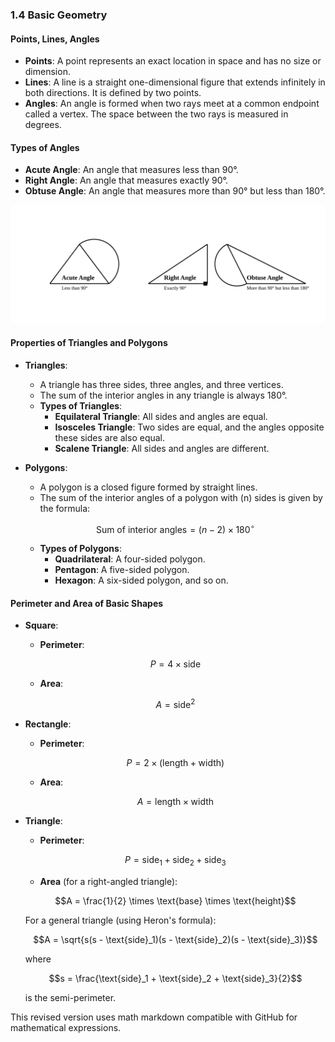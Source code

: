 ### 1.4 Basic Geometry

#### Points, Lines, Angles

- **Points**: A point represents an exact location in space and has no size or dimension.
- **Lines**: A line is a straight one-dimensional figure that extends infinitely in both directions. It is defined by two points.
- **Angles**: An angle is formed when two rays meet at a common endpoint called a vertex. The space between the two rays is measured in degrees.

#### Types of Angles

- **Acute Angle**: An angle that measures less than 90°.
- **Right Angle**: An angle that measures exactly 90°.
- **Obtuse Angle**: An angle that measures more than 90° but less than 180°.

<img src="images/angle.svg?sanitize=true">


#### Properties of Triangles and Polygons

- **Triangles**:
  - A triangle has three sides, three angles, and three vertices.
  - The sum of the interior angles in any triangle is always 180°.
  - **Types of Triangles**:
    - **Equilateral Triangle**: All sides and angles are equal.
    - **Isosceles Triangle**: Two sides are equal, and the angles opposite these sides are also equal.
    - **Scalene Triangle**: All sides and angles are different.
  
- **Polygons**:
  - A polygon is a closed figure formed by straight lines.
  - The sum of the interior angles of a polygon with \(n\) sides is given by the formula:

  ```math
  \text{Sum of interior angles} = (n - 2) \times 180^\circ
  ```

  - **Types of Polygons**:
    - **Quadrilateral**: A four-sided polygon.
    - **Pentagon**: A five-sided polygon.
    - **Hexagon**: A six-sided polygon, and so on.

#### Perimeter and Area of Basic Shapes

- **Square**:
  - **Perimeter**: 

  ```math
  P = 4 \times \text{side}
  ```

  - **Area**: 

  ```math
  A = \text{side}^2
  ```

- **Rectangle**:
  - **Perimeter**: 

  ```math
  P = 2 \times (\text{length} + \text{width})
  ```

  - **Area**: 

  ```math
  A = \text{length} \times \text{width}
  ```

- **Triangle**:
  - **Perimeter**: 

  ```math
  P = \text{side}_1 + \text{side}_2 + \text{side}_3
  ```

  - **Area** (for a right-angled triangle):  

  ```math
  A = \frac{1}{2} \times \text{base} \times \text{height}
  ```

  For a general triangle (using Heron's formula):

  ```math
  A = \sqrt{s(s - \text{side}_1)(s - \text{side}_2)(s - \text{side}_3)}
  ```

  where 

  ```math
  s = \frac{\text{side}_1 + \text{side}_2 + \text{side}_3}{2}
  ```

  is the semi-perimeter.

This revised version uses math markdown compatible with GitHub for mathematical expressions.
